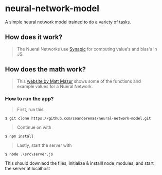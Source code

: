 # neural-network-model
A simple neural network model trained to do a variety of tasks.

## How does it work?
> The Nueral Networks use <a href='https://github.com/cazala/synaptic' target='_blank'>Synapic</a> for computing value's and bias's in JS.

## How does the math work?
> This <a href='https://mattmazur.com/2015/03/17/a-step-by-step-backpropagation-example/' target='_blank'>website by Matt Mazur</a> shows some of the functions and example values for a Nueral Network.

### How to run the app?
> First, run this
```
$ git clone https://github.com/seanderenas/neural-network-model.git
```
> Continue on with 
```
$ npm install 
```
> Lastly, start the server with 
```
$ node .\src\server.js
```
This should downlaod the files, initialize & installl node_modules, and start the server at localhost